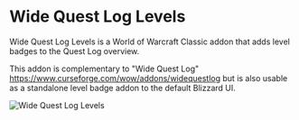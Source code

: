 Wide Quest Log Levels
=====================

Wide Quest Log Levels is a World of Warcraft Classic addon that adds 
level badges to the Quest Log overview.

This addon is complementary to "Wide Quest Log" 
https://www.curseforge.com/wow/addons/widequestlog but is also usable 
as a standalone level badge addon to the default Blizzard UI.

![Wide Quest Log Levels](https://i.imgur.com/19GXm3i.png "Wide Quest Log Levels")